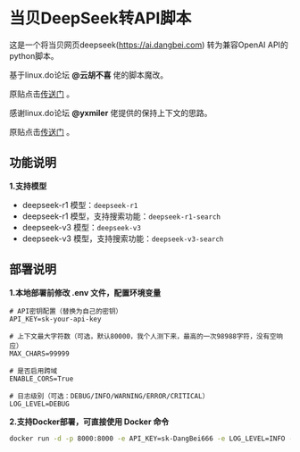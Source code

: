 # 当贝DeepSeek转API脚本

这是一个将当贝网页deepseek(https://ai.dangbei.com) 转为兼容OpenAI API的python脚本。

基于linux.do论坛 **@云胡不喜** 佬的脚本魔改。

原贴点击[传送门](https://linux.do/t/topic/444507) 。

感谢linux.do论坛 **@yxmiler** 佬提供的保持上下文的思路。

原贴点击[传送门](https://linux.do/t/topic/457926/15?u=jiongjiong_jojo) 。

## 功能说明

**1.支持模型**

- deepseek-r1 模型：`deepseek-r1`
- deepseek-r1 模型，支持搜索功能：`deepseek-r1-search`
- deepseek-v3 模型：`deepseek-v3`
- deepseek-v3 模型，支持搜索功能：`deepseek-v3-search`

## 部署说明

**1.本地部署前修改 .env 文件，配置环境变量**

```plaintext
# API密钥配置（替换为自己的密钥）
API_KEY=sk-your-api-key

# 上下文最大字符数（可选，默认80000，我个人测下来，最高的一次98988字符，没有空响应）
MAX_CHARS=99999

# 是否启用跨域
ENABLE_CORS=True

# 日志级别（可选：DEBUG/INFO/WARNING/ERROR/CRITICAL）
LOG_LEVEL=DEBUG
```

**2.支持Docker部署，可直接使用 Docker 命令**

```bash
docker run -d -p 8000:8000 -e API_KEY=sk-DangBei666 -e LOG_LEVEL=INFO --name dangbei2api xy2yp/dangbei2api:latest
```


